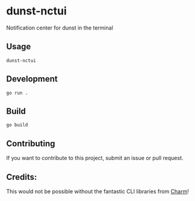 # dunst-nctui

Notification center for dunst in the terminal

## Usage

```
dunst-nctui
```

## Development

```
go run .
```

## Build

```
go build
```

## Contributing

If you want to contribute to this project, submit an issue or pull request.

## Credits:

This would not be possible without the fantastic CLI libraries from [Charm](https://charm.sh/)!
